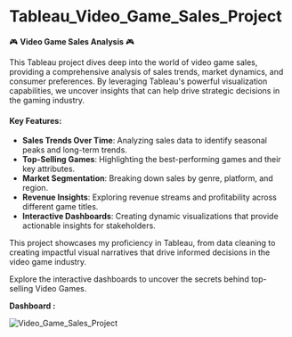 # Tableau_Video_Game_Sales_Project

🎮 **Video Game Sales Analysis** 🎮

This Tableau project dives deep into the world of video game sales, providing a comprehensive analysis of sales trends, market dynamics, and consumer preferences. By leveraging Tableau's powerful visualization capabilities, we uncover insights that can help drive strategic decisions in the gaming industry.

#### Key Features:
- **Sales Trends Over Time**: Analyzing sales data to identify seasonal peaks and long-term trends.
- **Top-Selling Games**: Highlighting the best-performing games and their key attributes.
- **Market Segmentation**: Breaking down sales by genre, platform, and region.
- **Revenue Insights**: Exploring revenue streams and profitability across different game titles.
- **Interactive Dashboards**: Creating dynamic visualizations that provide actionable insights for stakeholders.

This project showcases my proficiency in Tableau, from data cleaning to creating impactful visual narratives that drive informed decisions in the video game industry.

Explore the interactive dashboards to uncover the secrets behind top-selling Video Games.

**Dashboard :**

![Video_Game_Sales_Project](https://github.com/user-attachments/assets/84109ece-9767-4c68-a425-f27e1948a726)
